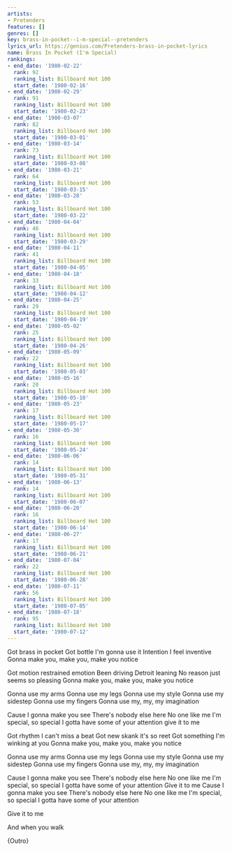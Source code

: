 ```yaml
---
artists:
- Pretenders
features: []
genres: []
key: brass-in-pocket--i-m-special--pretenders
lyrics_url: https://genius.com/Pretenders-brass-in-pocket-lyrics
name: Brass In Pocket (I'm Special)
rankings:
- end_date: '1980-02-22'
  rank: 92
  ranking_list: Billboard Hot 100
  start_date: '1980-02-16'
- end_date: '1980-02-29'
  rank: 91
  ranking_list: Billboard Hot 100
  start_date: '1980-02-23'
- end_date: '1980-03-07'
  rank: 82
  ranking_list: Billboard Hot 100
  start_date: '1980-03-01'
- end_date: '1980-03-14'
  rank: 73
  ranking_list: Billboard Hot 100
  start_date: '1980-03-08'
- end_date: '1980-03-21'
  rank: 64
  ranking_list: Billboard Hot 100
  start_date: '1980-03-15'
- end_date: '1980-03-28'
  rank: 53
  ranking_list: Billboard Hot 100
  start_date: '1980-03-22'
- end_date: '1980-04-04'
  rank: 46
  ranking_list: Billboard Hot 100
  start_date: '1980-03-29'
- end_date: '1980-04-11'
  rank: 41
  ranking_list: Billboard Hot 100
  start_date: '1980-04-05'
- end_date: '1980-04-18'
  rank: 33
  ranking_list: Billboard Hot 100
  start_date: '1980-04-12'
- end_date: '1980-04-25'
  rank: 29
  ranking_list: Billboard Hot 100
  start_date: '1980-04-19'
- end_date: '1980-05-02'
  rank: 25
  ranking_list: Billboard Hot 100
  start_date: '1980-04-26'
- end_date: '1980-05-09'
  rank: 22
  ranking_list: Billboard Hot 100
  start_date: '1980-05-03'
- end_date: '1980-05-16'
  rank: 20
  ranking_list: Billboard Hot 100
  start_date: '1980-05-10'
- end_date: '1980-05-23'
  rank: 17
  ranking_list: Billboard Hot 100
  start_date: '1980-05-17'
- end_date: '1980-05-30'
  rank: 16
  ranking_list: Billboard Hot 100
  start_date: '1980-05-24'
- end_date: '1980-06-06'
  rank: 14
  ranking_list: Billboard Hot 100
  start_date: '1980-05-31'
- end_date: '1980-06-13'
  rank: 14
  ranking_list: Billboard Hot 100
  start_date: '1980-06-07'
- end_date: '1980-06-20'
  rank: 16
  ranking_list: Billboard Hot 100
  start_date: '1980-06-14'
- end_date: '1980-06-27'
  rank: 17
  ranking_list: Billboard Hot 100
  start_date: '1980-06-21'
- end_date: '1980-07-04'
  rank: 22
  ranking_list: Billboard Hot 100
  start_date: '1980-06-28'
- end_date: '1980-07-11'
  rank: 56
  ranking_list: Billboard Hot 100
  start_date: '1980-07-05'
- end_date: '1980-07-18'
  rank: 95
  ranking_list: Billboard Hot 100
  start_date: '1980-07-12'
---
```

Got brass in pocket
Got bottle I'm gonna use it
Intention I feel inventive
Gonna make you, make you, make you notice

Got motion restrained emotion
Been driving Detroit leaning
No reason just seems so pleasing
Gonna make you, make you, make you notice

Gonna use my arms
Gonna use my legs
Gonna use my style
Gonna use my sidestep
Gonna use my fingers
Gonna use my, my, my imagination

Cause I gonna make you see
There's nobody else here
No one like me
I'm special, so special
I gotta have some of your attention give it to me

Got rhythm I can't miss a beat
Got new skank it's so reet
Got something I'm winking at you
Gonna make you, make you, make you notice

Gonna use my arms
Gonna use my legs
Gonna use my style
Gonna use my sidestep
Gonna use my fingers
Gonna use my, my, my imagination

Cause I gonna make you see
There's nobody else here
No one like me
I'm special, so special
I gotta have some of your attention
Give it to me
Cause I gonna make you see
There's nobody else here
No one like me
I'm special, so special
I gotta have some of your attention

Give it to me

And when you walk

{Outro}
